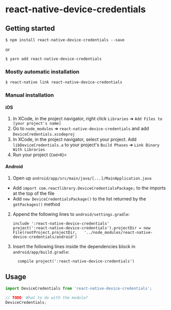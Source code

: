 # react-native-device-credentials

## Getting started

`$ npm install react-native-device-credentials --save`

or 

`$ yarn add react-native-device-credentials`

### Mostly automatic installation

`$ react-native link react-native-device-credentials`

### Manual installation


#### iOS

1. In XCode, in the project navigator, right click `Libraries` ➜ `Add Files to [your project's name]`
2. Go to `node_modules` ➜ `react-native-device-credentials` and add `DeviceCredentials.xcodeproj`
3. In XCode, in the project navigator, select your project. Add `libDeviceCredentials.a` to your project's `Build Phases` ➜ `Link Binary With Libraries`
4. Run your project (`Cmd+R`)<

#### Android

1. Open up `android/app/src/main/java/[...]/MainApplication.java`
  - Add `import com.reactlibrary.DeviceCredentialsPackage;` to the imports at the top of the file
  - Add `new DeviceCredentialsPackage()` to the list returned by the `getPackages()` method
2. Append the following lines to `android/settings.gradle`:
  	```
  	include ':react-native-device-credentials'
  	project(':react-native-device-credentials').projectDir = new File(rootProject.projectDir, 	'../node_modules/react-native-device-credentials/android')
  	```
3. Insert the following lines inside the dependencies block in `android/app/build.gradle`:
  	```
      compile project(':react-native-device-credentials')
  	```


## Usage
```javascript
import DeviceCredentials from 'react-native-device-credentials';

// TODO: What to do with the module?
DeviceCredentials;
```
